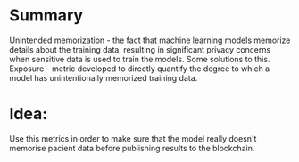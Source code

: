 # Summary
Unintended memorization - the fact that machine learning models memorize details about the training data, resulting in significant privacy concerns when sensitive data is used to train the models. Some solutions to this.
Exposure - metric developed to directly quantify the degree to which a model has unintentionally memorized training data.

# Idea: 
Use this metrics in order to make sure that the model really doesn't memorise pacient data before publishing results to the blockchain. 